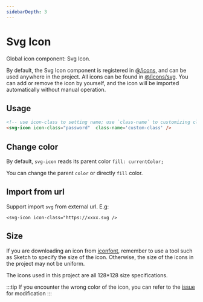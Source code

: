 ```yaml
---
sidebarDepth: 3
---
```


# Svg Icon

Global icon component: Svg Icon.

By default, the Svg Icon component is registered in [@/icons](https://github.com/PAXFE/vue-element-admin/blob/master/src/icons/index.js#L6), and can be used anywhere in the project. All icons can be found in [@/icons/svg](https://github.com/PAXFE/vue-element-admin/tree/master/src/icons/svg). You can add or remove the icon by yourself, and the icon will be imported automatically without manual operation.

## Usage

```html
<!-- use icon-class to setting name; use `class-name` to customizing class -->
<svg-icon icon-class="password"  class-name='custom-class' />
```

## Change color

By default, `svg-icon` reads its parent color `fill: currentColor;`

You can change the parent `color` or directly `fill` color.

## Import from url <Badge text="v4.2.0+"/>

Support import `svg` from external url. E.g:

`<svg-icon icon-class="https://xxxx.svg />`

## Size

If you are downloading an icon from [iconfont](https://www.iconfont.cn/), remember to use a tool such as Sketch to specify the size of the icon. Otherwise, the size of the icons in the project may not be uniform.

The icons used in this project are all 128\*128 size specifications.

:::tip
If you encounter the wrong color of the icon, you can refer to the [issue](https://github.com/PAXFE/vue-element-admin/issues/330) for modification
:::
